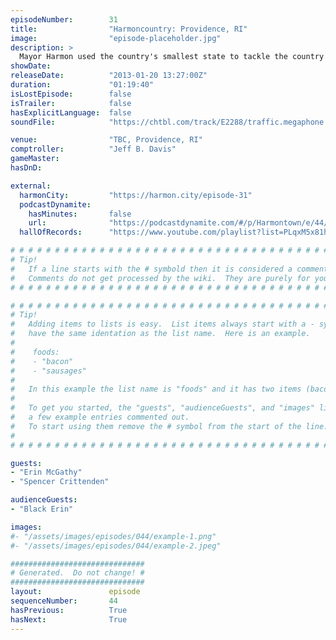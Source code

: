 ```yaml
---
episodeNumber:        31
title:                "Harmoncountry: Providence, RI"
image:                "episode-placeholder.jpg"
description: >
  Mayor Harmon used the country's smallest state to tackle the country's biggest issues - suicide and race - before remembering someone double booked the room so he has to leave.
showDate:             
releaseDate:          "2013-01-20 13:27:00Z"
duration:             "01:19:40"
isLostEpisode:        false
isTrailer:            false
hasExplicitLanguage:  false
soundFile:            "https://chtbl.com/track/E2288/traffic.megaphone.fm/STA4515436291.mp3?updated=1554331209"

venue:                "TBC, Providence, RI"
comptroller:          "Jeff B. Davis"
gameMaster:           
hasDnD:               

external:
  harmonCity:         "https://harmon.city/episode-31"
  podcastDynamite:
    hasMinutes:       false
    url:              "https://podcastdynamite.com/#/p/Harmontown/e/44/31"
  hallOfRecords:      "https://www.youtube.com/playlist?list=PLqxM5x81hNOYgzvlVxD9oGT44j-NbfQRY"

# # # # # # # # # # # # # # # # # # # # # # # # # # # # # # # # # # # # # # # # # # # # #
# Tip!
#   If a line starts with the # symbold then it is considered a comment.
#   Comments do not get processed by the wiki.  They are purely for your information.
# # # # # # # # # # # # # # # # # # # # # # # # # # # # # # # # # # # # # # # # # # # # #

# # # # # # # # # # # # # # # # # # # # # # # # # # # # # # # # # # # # # # # # # # # # #
# Tip!
#   Adding items to lists is easy.  List items always start with a - symbol and have
#   have the same identation as the list name.  Here is an example.
#
#    foods:
#    - "bacon"
#    - "sausages"
#
#   In this example the list name is "foods" and it has two items (bacon, and sausages).
#
#   To get you started, the "guests", "audienceGuests", and "images" lists below have
#   a few example entries commented out.
#   To start using them remove the # symbol from the start of the line.
#
# # # # # # # # # # # # # # # # # # # # # # # # # # # # # # # # # # # # # # # # # # # # #

guests:
- "Erin McGathy"
- "Spencer Crittenden"

audienceGuests:
- "Black Erin"

images:
#- "/assets/images/episodes/044/example-1.png"
#- "/assets/images/episodes/044/example-2.jpeg"

##############################
# Generated.  Do not change! #
##############################
layout:               episode
sequenceNumber:       44
hasPrevious:          True
hasNext:              True
---
```


<!-- The episode description will be rendered here -->

<!-- Add your content BELOW here -->
<!-- vvvvvvvvvvvvvvvvvvvvvvvvvvv -->




<!-- ^^^^^^^^^^^^^^^^^^^^^^^^^^^ -->
<!-- Add your content ABOVE here -->

<!-- The episode gallery will be rendered here -->